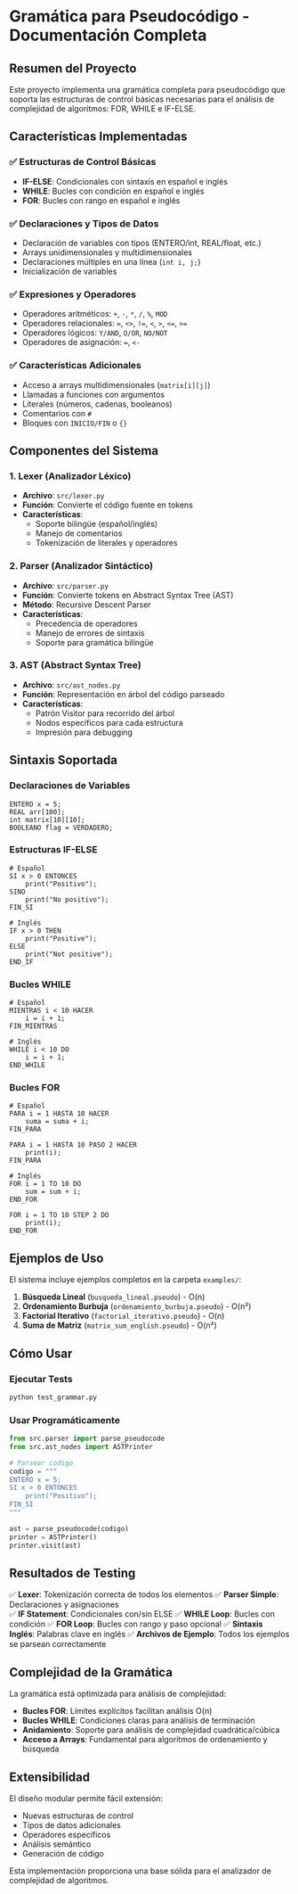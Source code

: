 # Gramática para Pseudocódigo - Documentación Completa

## Resumen del Proyecto

Este proyecto implementa una gramática completa para pseudocódigo que soporta las estructuras de control básicas necesarias para el análisis de complejidad de algoritmos: FOR, WHILE e IF-ELSE.

## Características Implementadas

### ✅ Estructuras de Control Básicas
- **IF-ELSE**: Condicionales con sintaxis en español e inglés
- **WHILE**: Bucles con condición en español e inglés  
- **FOR**: Bucles con rango en español e inglés

### ✅ Declaraciones y Tipos de Datos
- Declaración de variables con tipos (ENTERO/int, REAL/float, etc.)
- Arrays unidimensionales y multidimensionales
- Declaraciones múltiples en una línea (`int i, j;`)
- Inicialización de variables

### ✅ Expresiones y Operadores
- Operadores aritméticos: `+`, `-`, `*`, `/`, `%`, `MOD`
- Operadores relacionales: `=`, `<>`, `!=`, `<`, `>`, `<=`, `>=`
- Operadores lógicos: `Y/AND`, `O/OR`, `NO/NOT`
- Operadores de asignación: `=`, `<-`

### ✅ Características Adicionales
- Acceso a arrays multidimensionales (`matrix[i][j]`)
- Llamadas a funciones con argumentos
- Literales (números, cadenas, booleanos)
- Comentarios con `#`
- Bloques con `INICIO/FIN` o `{}`

## Componentes del Sistema

### 1. Lexer (Analizador Léxico)
- **Archivo**: `src/lexer.py`
- **Función**: Convierte el código fuente en tokens
- **Características**:
  - Soporte bilingüe (español/inglés)
  - Manejo de comentarios
  - Tokenización de literales y operadores

### 2. Parser (Analizador Sintáctico)
- **Archivo**: `src/parser.py`  
- **Función**: Convierte tokens en Abstract Syntax Tree (AST)
- **Método**: Recursive Descent Parser
- **Características**:
  - Precedencia de operadores
  - Manejo de errores de sintaxis
  - Soporte para gramática bilingüe

### 3. AST (Abstract Syntax Tree)
- **Archivo**: `src/ast_nodes.py`
- **Función**: Representación en árbol del código parseado
- **Características**:
  - Patrón Visitor para recorrido del árbol
  - Nodos específicos para cada estructura
  - Impresión para debugging

## Sintaxis Soportada

### Declaraciones de Variables
```pseudocode
ENTERO x = 5;
REAL arr[100];
int matrix[10][10];
BOOLEANO flag = VERDADERO;
```

### Estructuras IF-ELSE
```pseudocode
# Español
SI x > 0 ENTONCES
    print("Positivo");
SINO
    print("No positivo");
FIN_SI

# Inglés
IF x > 0 THEN
    print("Positive");
ELSE
    print("Not positive");
END_IF
```

### Bucles WHILE
```pseudocode
# Español
MIENTRAS i < 10 HACER
    i = i + 1;
FIN_MIENTRAS

# Inglés
WHILE i < 10 DO
    i = i + 1;
END_WHILE
```

### Bucles FOR
```pseudocode
# Español
PARA i = 1 HASTA 10 HACER
    suma = suma + i;
FIN_PARA

PARA i = 1 HASTA 10 PASO 2 HACER
    print(i);
FIN_PARA

# Inglés
FOR i = 1 TO 10 DO
    sum = sum + i;
END_FOR

FOR i = 1 TO 10 STEP 2 DO
    print(i);
END_FOR
```

## Ejemplos de Uso

El sistema incluye ejemplos completos en la carpeta `examples/`:

1. **Búsqueda Lineal** (`busqueda_lineal.pseudo`) - O(n)
2. **Ordenamiento Burbuja** (`ordenamiento_burbuja.pseudo`) - O(n²)
3. **Factorial Iterativo** (`factorial_iterativo.pseudo`) - O(n)
4. **Suma de Matriz** (`matrix_sum_english.pseudo`) - O(n²)

## Cómo Usar

### Ejecutar Tests
```bash
python test_grammar.py
```

### Usar Programáticamente
```python
from src.parser import parse_pseudocode
from src.ast_nodes import ASTPrinter

# Parsear código
codigo = """
ENTERO x = 5;
SI x > 0 ENTONCES
    print("Positivo");
FIN_SI
"""

ast = parse_pseudocode(codigo)
printer = ASTPrinter()
printer.visit(ast)
```

## Resultados de Testing

✅ **Lexer**: Tokenización correcta de todos los elementos
✅ **Parser Simple**: Declaraciones y asignaciones  
✅ **IF Statement**: Condicionales con/sin ELSE
✅ **WHILE Loop**: Bucles con condición
✅ **FOR Loop**: Bucles con rango y paso opcional
✅ **Sintaxis Inglés**: Palabras clave en inglés
✅ **Archivos de Ejemplo**: Todos los ejemplos se parsean correctamente

## Complejidad de la Gramática

La gramática está optimizada para análisis de complejidad:

- **Bucles FOR**: Límites explícitos facilitan análisis O(n)
- **Bucles WHILE**: Condiciones claras para análisis de terminación  
- **Anidamiento**: Soporte para análisis de complejidad cuadrática/cúbica
- **Acceso a Arrays**: Fundamental para algoritmos de ordenamiento y búsqueda

## Extensibilidad

El diseño modular permite fácil extensión:
- Nuevas estructuras de control
- Tipos de datos adicionales
- Operadores específicos
- Análisis semántico
- Generación de código

Esta implementación proporciona una base sólida para el analizador de complejidad de algoritmos.